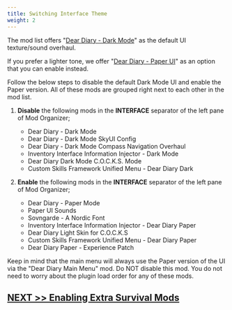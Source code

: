 ```yaml
---
title: Switching Interface Theme
weight: 2
---
```

The mod list offers "[Dear Diary - Dark Mode](https://www.nexusmods.com/skyrimspecialedition/mods/60837)" as the default UI texture/sound overhaul.

If you prefer a lighter tone, we offer "[Dear Diary - Paper UI](https://www.nexusmods.com/skyrimspecialedition/mods/23010)" as an option that you can enable instead.

Follow the below steps to disable the default Dark Mode UI and enable the Paper version. All of these mods are grouped right next to each other in the mod list.

1. **Disable** the following mods in the **INTERFACE** separator of the left pane of Mod Organizer;

    - Dear Diary - Dark Mode
    - Dear Diary - Dark Mode SkyUI Config
    - Dear Diary - Dark Mode Compass Navigation Overhaul
    - Inventory Interface Information Injector - Dark Mode
    - Dear Diary Dark Mode C.O.C.K.S. Mode
    - Custom Skills Framework Unified Menu - Dear Diary Dark

2. **Enable** the following mods in the **INTERFACE** separator of the left pane of Mod Organizer;

    - Dear Diary - Paper Mode
    - Paper UI Sounds
    - Sovngarde - A Nordic Font
    - Inventory Interface Information Injector - Dear Diary Paper
    - Dear Diary Light Skin for C.O.C.K.S
    - Custom Skills Framework Unified Menu - Dear Diary Paper
    - Dear Diary Paper - Experience Patch

Keep in mind that the main menu will always use the Paper version of the UI via the "Dear Diary Main Menu" mod. Do NOT disable this mod. You do not need to worry about the plugin load order for any of these mods.

## [NEXT >> Enabling Extra Survival Mods](../survivalmods)
